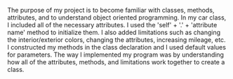 The purpose of my project is to become familiar with classes, methods, attributes, and to understand object oriented programming. In my car class, I included all of the necessary attributes. I used the 'self' + '.' + 'attribute name' method to initialize them. I also added limitations such as changing the interior/exterior colors, changing the attributes, increasing mileage, etc. I constructed my methods in the class declaration and I used default values for parameters. The way I implemented my program was by understanding how all of the attributes, methods, and limitations work together to create a class. 
